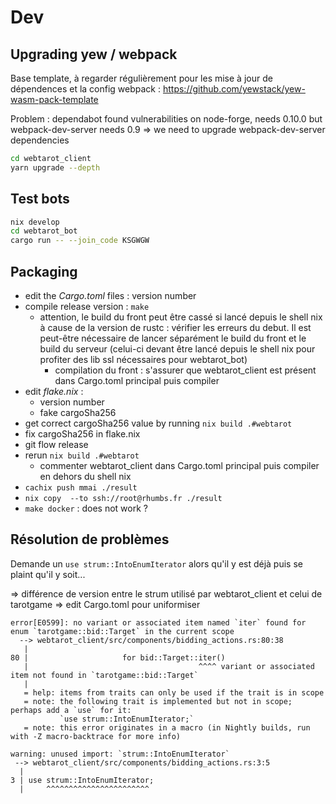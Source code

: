 # Dev

## Upgrading yew / webpack

Base template, à regarder régulièrement pour les mise à jour de dépendences et la config webpack : https://github.com/yewstack/yew-wasm-pack-template

Problem : dependabot found vulnerabilities on node-forge, needs 0.10.0 but webpack-dev-server needs 0.9 => we need to upgrade webpack-dev-server dependencies

```sh
cd webtarot_client
yarn upgrade --depth
```

## Test bots
```sh
nix develop
cd webtarot_bot
cargo run -- --join_code KSGWGW
```

## Packaging


* edit the _Cargo.toml_ files : version number
* compile release version : `make` 
  * attention, le build du front peut être cassé si lancé depuis le shell nix à cause de la version de rustc : vérifier les erreurs du debut. Il est peut-être nécessaire de lancer séparément le build du front et le build du serveur (celui-ci devant être lancé depuis le shell nix pour profiter des lib ssl nécessaires pour webtarot_bot)
    * compilation du front : s'assurer que webtarot_client est présent dans Cargo.toml principal puis compiler
* edit _flake.nix_ : 
  * version number
  * fake cargoSha256
* get correct cargoSha256 value by running `nix build .#webtarot`
* fix cargoSha256 in flake.nix 
* git flow release
* rerun `nix build .#webtarot`
    * commenter webtarot_client dans Cargo.toml principal puis compiler en dehors du shell nix
* `cachix push mmai ./result`
* `nix copy  --to ssh://root@rhumbs.fr ./result`
* `make docker` :  does not work ?

## Résolution de problèmes

Demande un `use strum::IntoEnumIterator` alors qu'il y est déjà puis se plaint qu'il y soit...

=> différence de version entre le strum utilisé par webtarot_client et celui de tarotgame => edit Cargo.toml pour uniformiser

```
error[E0599]: no variant or associated item named `iter` found for enum `tarotgame::bid::Target` in the current scope
  --> webtarot_client/src/components/bidding_actions.rs:80:38
   |
80 |                     for bid::Target::iter()
   |                                      ^^^^ variant or associated item not found in `tarotgame::bid::Target`
   |
   = help: items from traits can only be used if the trait is in scope
   = note: the following trait is implemented but not in scope; perhaps add a `use` for it:
           `use strum::IntoEnumIterator;`
   = note: this error originates in a macro (in Nightly builds, run with -Z macro-backtrace for more info)

warning: unused import: `strum::IntoEnumIterator`
 --> webtarot_client/src/components/bidding_actions.rs:3:5
  |
3 | use strum::IntoEnumIterator;
  |     ^^^^^^^^^^^^^^^^^^^^^^^
```
